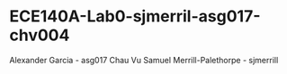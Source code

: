 # ECE140A-Lab0-sjmerril-asg017-chv004
Alexander Garcia - asg017
Chau Vu 
Samuel Merrill-Palethorpe - sjmerrill